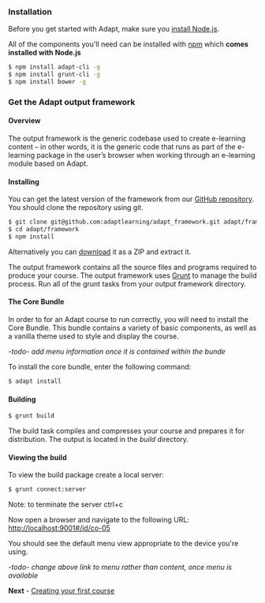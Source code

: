 ### Installation
Before you get started with Adapt, make sure you [install Node.js](http://nodejs.org/).

All of the components you'll need can be installed with [npm](https://npmjs.org/) which **comes installed with Node.js**

```bash
$ npm install adapt-cli -g
$ npm install grunt-cli -g
$ npm install bower -g
```

### Get the Adapt output framework
#### Overview
The output framework is the generic codebase used to create e-learning content – in other words, it is the generic code that runs as part of the e-learning package in the user’s browser when working through an e-learning module based on Adapt. 

#### Installing
You can get the latest version of the framework from our [GitHub repository](https://github.com/adaptlearning/adapt_framework). You should clone the repository using git.

```bash
$ git clone git@github.com:adaptlearning/adapt_framework.git adapt/framework
$ cd adapt/framework
$ npm install
```

Alternatively you can [download](https://github.com/adaptlearning/adapt_framework/archive/master.zip) it as a ZIP and extract it.

The output framework contains all the source files and programs required to produce your course. The output framework uses [Grunt](http://gruntjs.com/) to manage the build process. Run all of the grunt tasks from your output framework directory.

#### The Core Bundle
In order to for an Adapt course to run correctly, you will need to install the Core Bundle. This bundle contains a variety of basic components, as well as a vanilla theme used to style and display the course.

*-todo- add menu information once it is contained within the bunde*

To install the core bundle, enter the following command:
```bash
$ adapt install
```

#### Building
```bash
$ grunt build
```
The build task compiles and compresses your course and prepares it for distribution. The output is located in the *build* directory.

#### Viewing the build
To view the build package create a local server:
```bash
$ grunt connect:server
```
Note: to terminate the server ctrl+c

Now open a browser and navigate to the following URL:
[http://localhost:9001#/id/co-05](http://localhost:9001#/id/co-05)

You should see the default menu view appropriate to the device you're using.

*-todo- change above link to menu rather than content, once menu is available*

**Next** - [Creating your first course](https://github.com/adaptlearning/adapt_framework/wiki/Creating-your-first-course)